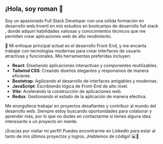 ## ¡Hola, soy roman 👋

Soy un apasionado Full Stack Developer con una sólida formación en desarrollo web.Invertí en mis estudios en bootcamps de desarrollo full stack , donde adquirí habilidades valiosas y conocimientos técnicos que me permiten crear aplicaciones web de alto rendimiento.

🚀 Mi enfoque principal actual es el desarrollo Front-End, y me encanta trabajar con tecnologías modernas para crear interfaces de usuario atractivas y funcionales. Mis herramientas preferidas incluyen:

- **React**: Diseñando aplicaciones interactivas y componentes reutilizables.
- **Tailwind CSS**: Creando diseños elegantes y responsivos de manera eficiente.
- **Bootstrap**: Agilizando el desarrollo de interfaces amigables y modernas.
- **JavaScript**: Escribiendo lógica de Front-End de alto nivel.
- **Vite**: Acelerando la construcción de aplicaciones web.
- **Redux**: Gestionando el estado de la aplicación de manera efectiva.

Me enorgullece trabajar en proyectos desafiantes y contribuir al mundo del desarrollo web. Siempre estoy buscando oportunidades para colaborar y aprender más, por lo que no dudes en contactarme si tienes alguna idea interesante o un proyecto en mente.

¡Gracias por visitar mi perfil! Puedes encontrarme en LinkedIn para estar al tanto de mis últimos proyectos y logros. ¡Hablemos de código! 💻🚀
